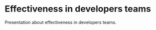 Effectiveness in developers teams
=================================

Presentation about effectiveness in developers teams.
